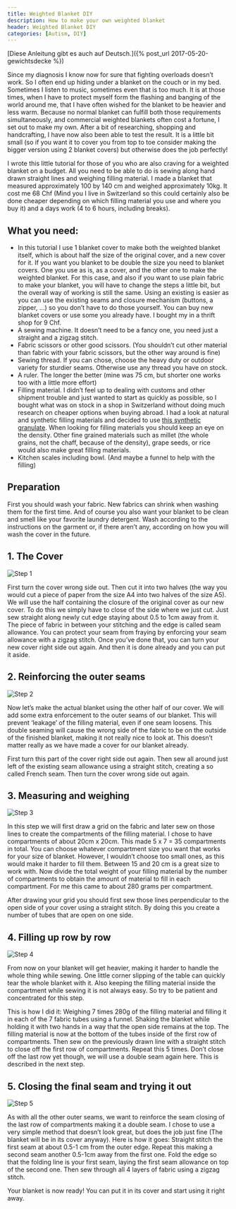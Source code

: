 ```yaml
---
title: Weighted Blanket DIY
description: How to make your own weighted blanket
header: Weighted Blanket DIY
categories: [Autism, DIY]
---
```



[Diese Anleitung gibt es auch auf Deutsch.]({% post_url 2017-05-20-gewichtsdecke %})

Since my diagnosis I know now for sure that fighting overloads doesn’t work. So I often end up hiding under a blanket on the couch or in my bed. Sometimes I listen to music, sometimes even that is too much. It is at those times, when I have to protect myself form the flashing and banging of the world around me, that I have often wished for the blanket to be heavier and less warm. Because no normal blanket can fulfill both those requirements simultaneously, and commercial weighted blankets often cost a fortune, I set out to make my own. After a bit of researching, shopping and handcrafting, I have now also been able to test the result. It is a little bit small (so if you want it to cover you from top to toe consider making the bigger version using 2 blanket covers) but otherwise does the job perfectly!

I wrote this little tutorial for those of you who are also craving for a weighted blanket on a budget. All you need to be able to do is sewing along hand drawn straight lines and weighing filling material. I made a blanket that measured approximately 100 by 140 cm and weighed approximately 10kg. It cost me 68 Chf (Mind you I live in Switzerland so this could certainly also be done cheaper depending on which filling material you use and where you buy it) and a days work (4 to 6 hours, including breaks).

## What you need:

- In this tutorial I use 1 blanket cover to make both the weighted blanket itself, which is about half the size of the original cover, and a new cover for it. If you want you blanket to be double the size you need to blanket covers. One you use as is, as a cover, and the other one to make the weighted blanket. For this case, and also if you want to use plain fabric to make your blanket, you will have to change the steps a little bit, but the overall way of working is still the same. Using an existing is easier as you can use the existing seams and closure mechanism (buttons, a zipper, …) so you don’t have to do those yourself. You can buy new blanket covers or use some you already have. I bought my in a thrift shop for 9 Chf.
- A sewing machine. It doesn’t need to be a fancy one, you need just a straight and a zigzag stitch.
- Fabric scissors or other good scissors. (You shouldn’t cut other material than fabric with your fabric scissors, but the other way around is fine)
- Sewing thread. If you can chose, choose the heavy duty or outdoor variety for sturdier seams. Otherwise use any thread you have on stock.
- A ruler. The longer the better (mine was 75 cm, but shorter one works too with a little more effort)
- Filling material. I didn’t feel up to dealing with customs and other shipment trouble and just wanted to start as quickly as possible, so I bought what was on stock in a shop in Switzerland without doing much research on cheaper options when buying abroad. I had a look at natural and synthetic filling materials and decided to use [this synthetic granulate](http://www.jberger.ch/Fuellmaterialien/Granulat/Granulat-3-5-mm-10-kg-Karton::194.html). When looking for filling materials you should keep an eye on the density. Other fine grained materials such as millet (the whole grains, not the chaff, because of the density), grape seeds, or rice would also make great filling materials.
- Kitchen scales including bowl. (And maybe a funnel to help with the filling)

## Preparation

First you should wash your fabric. New fabrics can shrink when washing them for the first time. And of course you also want your blanket to be clean and smell like your favorite laundry detergent. Wash according to the instructions on the garment or, if there aren’t any, according on how you will wash the cover in the future.

## 1. The Cover

![Step 1](img/Step1.jpg "Sketch showing a full blanket cover turned inside out on the left with a cutting line in the midle. On the right only the lower half of the cover is shown, with a straight seam and a zigzag seam on its upper edge.")

First turn the cover wrong side out. Then cut it into two halves (the way you would cut a piece of paper from the size A4 into two halves of the size A5). We will use the half containing the closure of the original cover as our new cover. To do this we simply have to close of the side where we just cut. Just sew straight along newly cut edge staying about 0.5 to 1cm away from it. The piece of fabric in between your stitching and the edge is called seam allowance.  You can protect your seam from fraying by enforcing your seam allowance with a zigzag stitch. Once you’ve done that, you can turn your new cover right side out again. And then it is done already and you can put it aside.

## 2. Reinforcing the outer seams  

![Step 2](img/Schritt2.png "Sketch showing the same blanket cover half tree times, symbolizing a transition. First the cover ist shown wrong side out. Next it is turned right side out and a seam is shown along the already closed edges. In the end the cover is turned wrong side out again.")

Now let’s make the actual blanket using the other half of our cover. We will add some extra enforcement to the outer seams of our blanket. This will prevent ‘leakage’ of the filling material, even if one seam loosens. This double seaming will cause the wrong side of the fabric to be on the outside of the finished blanket, making it not really nice to look at. This doesn’t matter really as we have made a cover for our blanket already.

First turn this part of the cover right side out again. Then sew all around  just left of the existing seam allowance using a straight stitch, creating a so called French seam. Then turn the cover wrong side out again.

## 3. Measuring and weighing

![Step 3](img/Step3.jpg "Sketch: On the left: Blanket cover part wrong side out with a 7 by five grid drawon over it. Above it is written Draw. On the right: Blanket cover part wrong side out with only the vertical grid lines drawn. Above it is written sew.")

In this step we will first draw a grid on the fabric and later sew on those lines to create the compartments of the filling material. I chose to have compartments of about 20cm x 20cm. This made 5 x 7 = 35 compartments in total. You can choose whatever compartment size you want that works for your size of blanket. However, I wouldn’t choose too small ones, as this would make it harder to fill them. Between 15 and 20 cm is a great size to work with. Now divide the total weight of your filling material by the number of compartments to obtain the amount of material to fill in each compartment. For me this came to about 280 grams per compartment.

After drawing your grid you should first sew those lines perpendicular to the open side of your cover using a straight stitch. By doing this you create a number of tubes that are open on one side.

## 4. Filling up row by row

![Step 4](img/Step4.jpg "Sketch showing: on the left: Blanket cover containing one row of 7 compartments filled with filling material. The filled row is at the top. The open side of the cover is at the bottom. There is a straight horizontal seam underneed the filling, indicating the row has been stitched shut. On the right: Same cover now with two rows filled and closed off.")

From now on your blanket will get heavier, making it harder to handle the whole thing while sewing. One little corner slipping of the table can quickly tear the whole blanket with it. Also keeping the filling material inside the compartment while sewing it is not always easy. So try to be patient and concentrated for this step.

This is how I did it:
Weighing 7 times 280g of the filling material and filling it in each of the 7 fabric tubes using a funnel. Shaking the blanket while holding it with two hands in a way that the open side remains at the top. The filling material is now at the bottom of the tubes inside of the first row of compartments. Then sew on the previously drawn line with a straight stitch to close off the first row of compartments. Repeat this 5 times. Don’t close off the last row yet though, we will use a double seam again here. This is described in the next step.

## 5. Closing the final seam and trying it out

![Step 5](img/Schritt5.png "Sketch showing the blanket with all the compartments filled. The last row is not closed yet. There are two enlarged views of the next steps. The first one showing two straight lines of stitching evenly spaced near the edge. The Second one shows the edge folded up on the first stitch and zigzag stitching over the folded part.")

As with all the other outer seams, we want to reinforce the seam closing of the last row of compartments making it a double seam. I chose to use a very simple method that doesn’t look great,  but does the job just fine (The blanket will be in its cover anyway). Here is how it goes: Straight stitch the first seam at about 0.5-1 cm from the outer edge. Repeat this making a second seam another 0.5-1cm away from the first one. Fold the edge so that the folding line is your first seam, laying the first seam allowance on top of the second one. Then sew through all 4 layers of fabric using a zigzag stitch.

Your blanket is now ready! You can put it in its cover and start using it right away.
